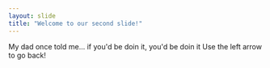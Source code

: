 ```yaml
---
layout: slide
title: "Welcome to our second slide!"
---
```

My dad once told me... if you'd be doin it, you'd be doin it
Use the left arrow to go back!
